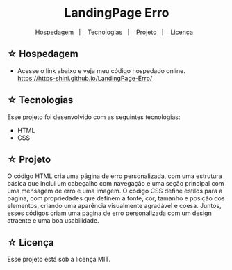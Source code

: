 <h1 align="center">LandingPage Erro</h1>

<p align="center">
  <a href="#-hospedagem">Hospedagem</a>&nbsp;&nbsp;&nbsp;|&nbsp;&nbsp;&nbsp;
  <a href="#-tecnologias">Tecnologias</a>&nbsp;&nbsp;&nbsp;|&nbsp;&nbsp;&nbsp;
  <a href="#-projeto">Projeto</a>&nbsp;&nbsp;&nbsp;|&nbsp;&nbsp;&nbsp;
  <a href="#-licença">Licença</a>&nbsp;&nbsp;&nbsp;
</p>

## ☆ Hospedagem

- Acesse o link abaixo e veja meu código hospedado online.<br>
https://https-shini.github.io/LandingPage-Erro/

## ☆ Tecnologias

Esse projeto foi desenvolvido com as seguintes tecnologias:
- HTML
- CSS

## ☆ Projeto

O código HTML cria uma página de erro personalizada, com uma estrutura básica que inclui um cabeçalho com navegação e uma seção principal com uma mensagem de erro e uma imagem. O código CSS define estilos para a página, com propriedades que definem a fonte, cor, tamanho e posição dos elementos, criando uma aparência visualmente agradável e coesa. Juntos, esses códigos criam uma página de erro personalizada com um design atraente e uma boa usabilidade.

## ☆ Licença

Esse projeto está sob a licença MIT.
